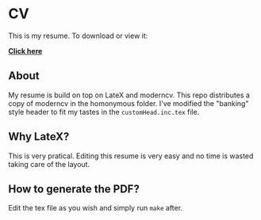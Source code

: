 # CV

This is my resume. To download or view it: 

[**Click here**](https://raw.githubusercontent.com/sd65/CV/master/CV_Sylvain-Doignon.pdf)

## About

My resume is build on top on LateX and moderncv. This repo distributes a copy of moderncv in the homonymous folder.
I've modified the "banking" style header to fit my tastes in the `customHead.inc.tex` file.

## Why LateX?

This is very pratical. Editing this resume is very easy and no time is wasted taking care of the layout.

## How to generate the PDF?

Edit the tex file as you wish and simply run `make` after.
